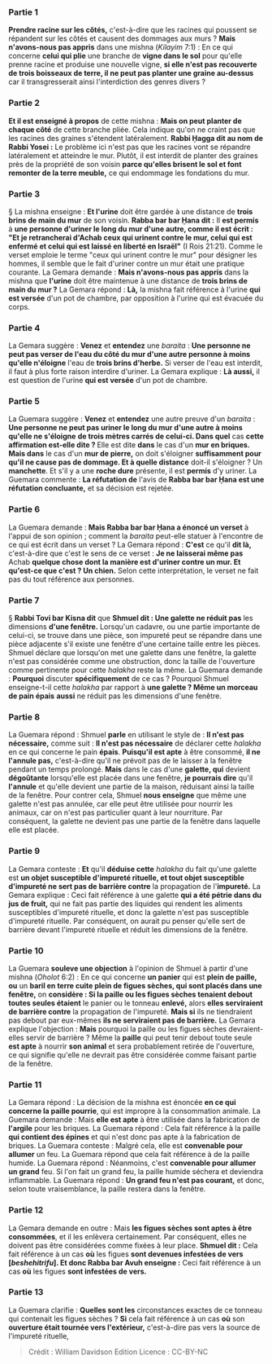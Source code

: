 
### Partie 1
<b>Prendre racine sur les côtés,</b> c'est-à-dire que les racines qui poussent se répandent sur les côtés et causent des dommages aux murs ? <b>Mais n'avons-nous pas appris</b> dans une mishna (<i>Kilayim</i> 7:1) : En ce qui concerne <b>celui qui plie</b> une branche de <b>vigne dans le sol</b> pour qu'elle prenne racine et produise une nouvelle vigne, <b>si elle n'est pas recouverte de trois boisseaux de terre, il ne peut pas planter une graine au-dessus</b> car il transgresserait ainsi l'interdiction des genres divers ?

### Partie 2
<b>Et il est enseigné à propos</b> de cette mishna : <b>Mais on peut planter de chaque côté</b> de cette branche pliée. Cela indique qu'on ne craint pas que les racines des graines s'étendent latéralement. <b>Rabbi Ḥagga dit au nom de Rabbi Yosei :</b> Le problème ici n'est pas que les racines vont se répandre latéralement et atteindre le mur. Plutôt, il est interdit de planter des graines près de la propriété de son voisin <b>parce qu'elles brisent le sol et font remonter de la terre meuble,</b> ce qui endommage les fondations du mur.

### Partie 3
§ La mishna enseigne : <b>Et l'urine</b> doit être gardée à une distance de <b>trois brins de main du mur</b> de son voisin. <b>Rabba bar bar Ḥana dit :</b> Il <b>est permis</b> à <b>une personne d'uriner le long du mur d'une autre, comme il est écrit : "Et je retrancherai d'Achab ceux qui urinent contre le mur, celui qui est enfermé et celui qui est laissé en liberté en Israël"</b> (I Rois 21:21). Comme le verset emploie le terme "ceux qui urinent contre le mur" pour désigner les hommes, il semble que le fait d'uriner contre un mur était une pratique courante. La Gemara demande : <b>Mais n'avons-nous pas appris</b> dans la mishna que <b>l'urine</b> doit être maintenue à une distance de <b>trois brins de main du mur ?</b> La Gemara répond : <b>Là,</b> la mishna fait référence à l'urine <b>qui est versée</b> d'un pot de chambre, par opposition à l'urine qui est évacuée du corps.

### Partie 4
La Gemara suggère : <b>Venez</b> et <b>entendez</b> une <i>baraita</i> : <b>Une personne ne peut pas verser de l'eau du côté du mur d'une autre personne à moins qu'elle n'éloigne</b> l'eau de <b>trois brins d'herbe.</b> Si verser de l'eau est interdit, il faut à plus forte raison interdire d'uriner. La Gemara explique : <b>Là aussi,</b> il est question de l'urine <b>qui est versée</b> d'un pot de chambre.

### Partie 5
La Guemara suggère : <b>Venez</b> et <b>entendez</b> une autre preuve d'un <i>baraita</i> : <b>Une personne ne peut pas uriner le long du mur d'une autre à moins qu'elle ne s'éloigne</b> <b>de trois mètres carrés de celui-ci. Dans quel</b> cas <b>cette affirmation est-elle dite ? </b> Elle est dite <b>dans</b> le cas d'un <b>mur en briques. Mais dans</b> le cas d'un <b>mur de pierre,</b> on doit s'éloigner <b>suffisamment pour qu'il ne cause pas de dommage. Et à quelle distance</b> doit-il s'éloigner ? Un <b>manchette</b>. Et</b> s'il y a une <b>roche dure</b> présente, il est <b>permis</b> d'y uriner. La Guemara commente : <b>La réfutation de</b> l'avis de <b>Rabba bar bar Ḥana est une réfutation concluante,</b> et sa décision est rejetée.

### Partie 6
La Guemara demande : <b>Mais Rabba bar bar Ḥana a énoncé un verset</b> à l'appui de son opinion ; comment la <i>baraita</i> peut-elle statuer à l'encontre de ce qui est écrit dans un verset ? La Gemara répond : <b>C'est</b> ce qu'il <b>dit là,</b> c'est-à-dire que c'est le sens de ce verset : <b>Je ne laisserai même pas</b> Achab <b>quelque chose dont la manière est d'uriner contre un mur. Et qu'est-ce que c'est ? Un chien.</b> Selon cette interprétation, le verset ne fait pas du tout référence aux personnes.

### Partie 7
§ <b>Rabbi Tovi bar Kisna dit</b> que <b>Shmuel dit : Une galette ne réduit pas</b> les dimensions <b>d'une fenêtre.</b> Lorsqu'un cadavre, ou une partie importante de celui-ci, se trouve dans une pièce, son impureté peut se répandre dans une pièce adjacente s'il existe une fenêtre d'une certaine taille entre les pièces. Shmuel déclare que lorsqu'on met une galette dans une fenêtre, la galette n'est pas considérée comme une obstruction, donc la taille de l'ouverture comme pertinente pour cette <i>halakha</i> reste la même. La Guemara demande : <b>Pourquoi</b> discuter <b>spécifiquement</b> de ce cas ? Pourquoi Shmuel enseigne-t-il cette <i>halakha</i> par rapport à <b>une galette ? Même un morceau de pain épais</b> <b>aussi</b> ne réduit pas les dimensions d'une fenêtre.

### Partie 8
La Guemara répond : Shmuel <b>parle</b> en utilisant le style de : <b>Il n'est pas nécessaire,</b> comme suit : <b>Il n'est pas nécessaire</b> de déclarer cette <i>halakha</i> en ce qui concerne le pain <b>épais</b>. <b>Puisqu'il est apte</b> à être consommé, <b>il ne l'annule pas,</b> c'est-à-dire qu'il ne prévoit pas de le laisser à la fenêtre pendant un temps prolongé. <b>Mais</b> dans le cas d'une <b>galette, qui</b> devient <b>dégoûtante</b> lorsqu'elle est placée dans une fenêtre, <b>je pourrais dire</b> qu'il <b>l'annule</b> et qu'elle devient une partie de la maison, réduisant ainsi la taille de la fenêtre. Pour contrer cela, Shmuel <b>nous enseigne</b> que même une galette n'est pas annulée, car elle peut être utilisée pour nourrir les animaux, car on n'est pas particulier quant à leur nourriture. Par conséquent, la galette ne devient pas une partie de la fenêtre dans laquelle elle est placée.

### Partie 9
La Gemara conteste : <b>Et</b> qu'il <b>déduise cette</b> <i>halakha</i> du fait qu'une galette est <b>un objet susceptible d'impureté rituelle, et tout objet susceptible d'impureté ne sert pas de barrière contre</b> la propagation de l'<b>impureté.</b> La Gemara explique : Ceci fait référence à une galette <b>qui a été pétrie dans du jus de fruit,</b> qui ne fait pas partie des liquides qui rendent les aliments susceptibles d'impureté rituelle, et donc la galette n'est pas susceptible d'impureté rituelle. Par conséquent, on aurait pu penser qu'elle sert de barrière devant l'impureté rituelle et réduit les dimensions de la fenêtre.

### Partie 10
La Guemara <b>souleve une objection</b> à l'opinion de Shmuel à partir d'une mishna (<i>Oholot</i> 6:2) : En ce qui concerne <b>un panier</b> qui est <b>plein de paille, ou</b> un <b>baril en terre cuite plein de figues sèches, qui sont placés dans une fenêtre,</b> on <b>considère : Si la paille ou les figues sèches tenaient debout toutes seules étaient</b> le panier ou le tonneau <b>enlevé,</b> alors <b>elles serviraient de barrière contre</b> la propagation de l'impureté. <b>Mais si</b> ils ne tiendraient pas debout par eux-mêmes <b>ils ne serviraient pas de barrière.</b> La Gemara explique l'objection : <b>Mais</b> pourquoi la paille ou les figues sèches devraient-elles servir de barrière ? Même la <b>paille</b> qui peut tenir debout toute seule <b>est apte</b> à nourrir <b>son animal</b> et sera probablement retirée de l'ouverture, ce qui signifie qu'elle ne devrait pas être considérée comme faisant partie de la fenêtre.

### Partie 11
La Gemara répond : La décision de la mishna est énoncée <b>en ce qui concerne la paille pourrie</b>, qui est impropre à la consommation animale. La Guemara demande : Mais <b>elle est apte</b> à être utilisée dans la fabrication de <b>l'argile</b> pour les briques. La Guemara répond : Cela fait référence à la paille <b>qui contient des épines</b> et qui n'est donc pas apte à la fabrication de briques. La Guemara conteste : Malgré cela, elle est <b>convenable pour allumer</b> un feu. La Guemara répond que cela fait référence à de la paille humide. La Guemara répond : Néanmoins, c'est <b>convenable pour allumer un grand</b> feu. Si l'on fait un grand feu, la paille humide séchera et deviendra inflammable. La Guemara répond : <b>Un grand feu n'est pas courant,</b> et donc, selon toute vraisemblance, la paille restera dans la fenêtre.

### Partie 12
La Gemara demande en outre : Mais <b>les figues sèches sont aptes à être consommées</b>, et il les enlèvera certainement. Par conséquent, elles ne doivent pas être considérées comme fixées à leur place. <b>Shmuel dit :</b> Cela fait référence à un cas <b>où</b> les figues <b>sont devenues infestées de vers [<i>beshehitrifu</i>]. Et donc Rabba bar Avuh enseigne :</b> Ceci fait référence à un cas <b>où</b> les figues <b>sont infestées de vers.</b>

### Partie 13
La Guemara clarifie : <b>Quelles sont les</b> circonstances exactes de ce tonneau</b> qui contenait les figues sèches ? <b>Si</b> cela fait référence à un cas <b>où</b> son <b>ouverture était tournée vers l'extérieur,</b> c'est-à-dire pas vers la source de l'impureté rituelle,

>Crédit : William Davidson Edition
>Licence : CC-BY-NC
